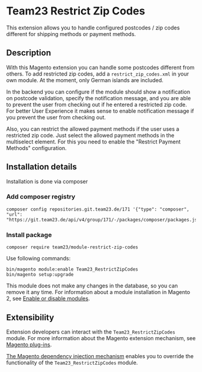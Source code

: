 # Team23 Restrict Zip Codes

This extension allows you to handle configured postcodes / zip codes different for shipping methods or payment methods.

## Description

With this Magento extension you can handle some postcodes different from others. To add restricted zip codes, add a 
`restrict_zip_codes.xml` in your own module. At the moment, only German islands are included.

In the backend you can configure if the module should show a notification on postcode validation, specify the 
notification message, and you are able to prevent the user from checking out if he entered a restricted zip code. For
better User Experience it makes sense to enable notification message if you prevent the user from checking out.

Also, you can restrict the allowed payment methods if the user uses a restricted zip code. Just select the allowed 
payment methods in the multiselect element. For this you need to enable the "Restrict Payment Methods" configuration.

## Installation details

Installation is done via composer

### Add composer registry

```shell
composer config repositories.git.team23.de/171 '{"type": "composer", "url": "https://git.team23.de/api/v4/group/171/-/packages/composer/packages.json"}'
```

### Install package
```shell
composer require team23/module-restrict-zip-codes
```

Use following commands:

```shell
bin/magento module:enable Team23_RestrictZipCodes
bin/magento setup:upgrade
```

This module does not make any changes in the database, so you can remove it any time.
For information about a module installation in Magento 2, see 
[Enable or disable modules](http://devdocs.magento.com/guides/v2.3/install-gde/install/cli/install-cli-subcommands-enable.html).

## Extensibility

Extension developers can interact with the `Team23_RestrictZipCodes` module. For more information about the Magento 
extension mechanism, see [Magento plug-ins](http://devdocs.magento.com/guides/v2.4/extension-dev-guide/plugins.html).

[The Magento dependency injection mechanism](http://devdocs.magento.com/guides/v2.4/extension-dev-guide/depend-inj.html) 
enables you to override the functionality of the `Team23_RestrictZipCodes` module.
